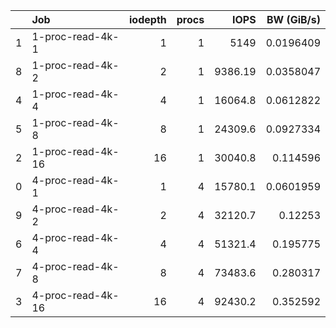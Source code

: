|    | Job               |   iodepth |   procs |     IOPS |   BW (GiB/s) |
|---:|:------------------|----------:|--------:|---------:|-------------:|
|  1 | 1-proc-read-4k-1  |         1 |       1 |  5149    |    0.0196409 |
|  8 | 1-proc-read-4k-2  |         2 |       1 |  9386.19 |    0.0358047 |
|  4 | 1-proc-read-4k-4  |         4 |       1 | 16064.8  |    0.0612822 |
|  5 | 1-proc-read-4k-8  |         8 |       1 | 24309.6  |    0.0927334 |
|  2 | 1-proc-read-4k-16 |        16 |       1 | 30040.8  |    0.114596  |
|  0 | 4-proc-read-4k-1  |         1 |       4 | 15780.1  |    0.0601959 |
|  9 | 4-proc-read-4k-2  |         2 |       4 | 32120.7  |    0.12253   |
|  6 | 4-proc-read-4k-4  |         4 |       4 | 51321.4  |    0.195775  |
|  7 | 4-proc-read-4k-8  |         8 |       4 | 73483.6  |    0.280317  |
|  3 | 4-proc-read-4k-16 |        16 |       4 | 92430.2  |    0.352592  |